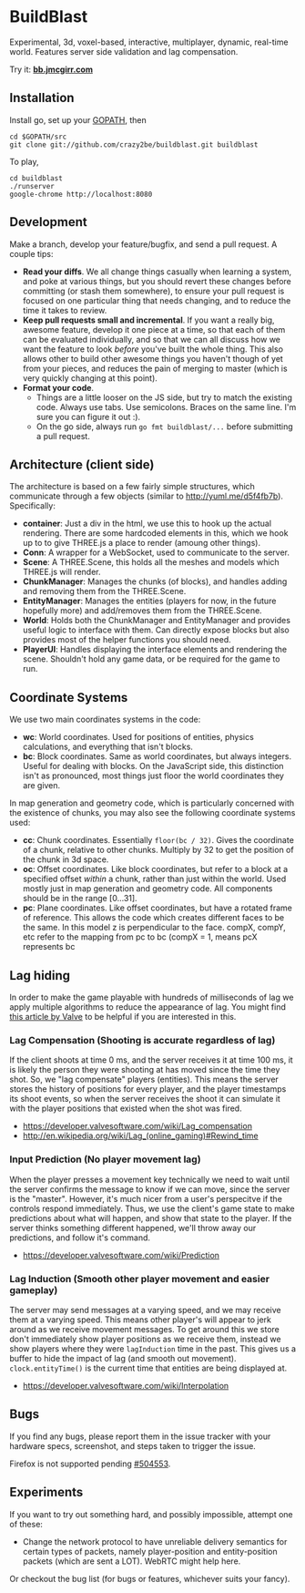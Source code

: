 BuildBlast
======

Experimental, 3d, voxel-based, interactive, multiplayer, dynamic, real-time world. Features server side validation and lag compensation.

Try it: **[bb.jmcgirr.com](http://bb.jmcgirr.com)**

Installation
---------------

Install go, set up your [GOPATH](http://golang.org/doc/code.html#GOPATH), then

	cd $GOPATH/src
	git clone git://github.com/crazy2be/buildblast.git buildblast

To play,

	cd buildblast
	./runserver
	google-chrome http://localhost:8080
	

<!-- TODO: This section is a bit... agressive. Might want to make it kinder sounding. -->
Development
-----------
Make a branch, develop your feature/bugfix, and send a pull request. A couple tips:
- **Read your diffs**. We all change things casually when learning a system, and poke at various things, but you should revert these changes before committing (or stash them somewhere), to ensure your pull request is focused on one particular thing that needs changing, and to reduce the time it takes to review.
- **Keep pull requests small and incremental**. If you want a really big, awesome feature, develop it one piece at a time, so that each of them can be evaluated individually, and so that we can all discuss how we want the feature to look *before* you've built the whole thing. This also allows other to build other awesome things you haven't though of yet from your pieces, and reduces the pain of merging to master (which is very quickly changing at this point).
- **Format your code**.
	- Things are a little looser on the JS side, but try to match the existing code. Always use tabs. Use semicolons. Braces on the same line. I'm sure you can figure it out :).
	- On the go side, always run `go fmt buildblast/...` before submitting a pull request.

Architecture (client side)
---------------
The architecture is based on a few fairly simple structures, which communicate through a few objects (similar to http://yuml.me/d5f4fb7b). Specifically:
- **container**: Just a div in the html, we use this to hook up the actual rendering. There are some hardcoded elements in this, which we hook up to to give THREE.js a place to render (amoung other things).
- **Conn**: A wrapper for a WebSocket, used to communicate to the server.
- **Scene**: A THREE.Scene, this holds all the meshes and models which THREE.js will render.
- **ChunkManager**: Manages the chunks (of blocks), and handles adding and removing them from the THREE.Scene.
- **EntityManager**: Manages the entities (players for now, in the future hopefully more) and add/removes them from the THREE.Scene.
- **World**: Holds both the ChunkManager and EntityManager and provides useful logic to interface with them. Can directly expose blocks but also provides most of the helper functions you should need.
- **PlayerUI**: Handles displaying the interface elements and rendering the scene. Shouldn't hold any game data, or be required for the game to run.

Coordinate Systems
----------------------------
We use two main coordinates systems in the code:
- **wc**: World coordinates. Used for positions of entities, physics calculations, and everything that isn't blocks.
- **bc**: Block coordinates. Same as world coordinates, but always integers. Useful for dealing with blocks. On the JavaScript side, this distinction isn't as pronounced, most things just floor the world coordinates they are given.

In map generation and geometry code, which is particularly concerned with the existence of chunks, you may also see the following coordinate systems used:
- **cc**: Chunk coordinates. Essentially `floor(bc / 32)`. Gives the coordinate of a chunk, relative to other chunks. Multiply by 32 to get the position of the chunk in 3d space.
- **oc**: Offset coordinates. Like block coordinates, but refer to a block at a specified offset *within* a chunk, rather than just within the world. Used mostly just in map generation and geometry code. All components should be in the range [0...31].
- **pc**: Plane coordinates. Like offset coordinates, but have a rotated frame of reference. This allows the code which creates different faces to be the same. In this model z is perpendicular to the face. compX, compY, etc refer to the mapping from pc to bc (compX = 1, means pcX represents bc

Lag hiding
----------
In order to make the game playable with hundreds of milliseconds of lag we apply multiple algorithms to reduce the appearance of lag. You might find [this article by Valve](https://developer.valvesoftware.com/wiki/Source_Multiplayer_Networking) to be helpful if you are interested in this.

### Lag Compensation (Shooting is accurate regardless of lag)
If the client shoots at time 0 ms, and the server receives it at time 100 ms, it is likely the person they were shooting at has moved since the time they shot. So, we "lag compensate" players (entities). This means the server stores the history of positions for every player, and the player timestamps its shoot events, so when the server receives the shoot it can simulate it with the player positions that existed when the shot was fired.

 - https://developer.valvesoftware.com/wiki/Lag_compensation
 - http://en.wikipedia.org/wiki/Lag_(online_gaming)#Rewind_time

### Input Prediction (No player movement lag)
When the player presses a movement key technically we need to wait until the server confirms the message to know if we can move, since the server is the "master". However, it's much nicer from a user's perspecitve if the controls respond immediately. Thus, we use the client's game state to make predictions about what will happen, and show that state to the player. If the server thinks something different happened, we'll throw away our predictions, and follow it's command.

 - https://developer.valvesoftware.com/wiki/Prediction

### Lag Induction (Smooth other player movement and easier gameplay)
The server may send messages at a varying speed, and we may receive them at a varying speed. This means other player's will appear to jerk around as we receive movement messages. To get around this we store don't immediately show player positions as we receive them, instead we show players where they were `lagInduction` time in the past. This gives us a buffer to hide the impact of lag (and smooth out movement). `clock.entityTime()` is the current time that entities are being displayed at.

 - https://developer.valvesoftware.com/wiki/Interpolation

Bugs
-------
If you find any bugs, please report them in the issue tracker with your hardware specs, screenshot, and steps taken to trigger the issue.

Firefox is not supported pending [#504553](https://bugzilla.mozilla.org/show_bug.cgi?id=504553).

Experiments
-----------------
If you want to try out something hard, and possibly impossible, attempt one of these:
- Change the network protocol to have unreliable delivery semantics for certain types of packets, namely player-position and entity-position packets (which are sent a LOT). WebRTC might help here.

Or checkout the bug list (for bugs or features, whichever suits your fancy).
